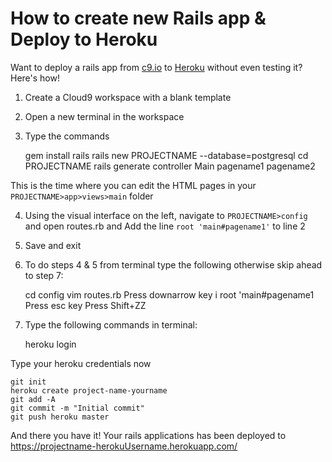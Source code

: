 # How to create new Rails app & Deploy to Heroku
Want to deploy a rails app from [c9.io](c9.io) to [Heroku](https://www.heroku.com/) without even testing it? Here's how!
1. Create a Cloud9 workspace with a blank template
2. Open a new terminal in the workspace
3. Type the commands


    gem install rails
    rails new PROJECTNAME --database=postgresql
    cd PROJECTNAME
    rails generate controller Main pagename1 pagename2
    
This is the time where you can edit the HTML pages in your `PROJECTNAME>app>views>main` folder  
    
4. Using the visual interface on the left, navigate to `PROJECTNAME>config` and open routes.rb and Add the line `root 'main#pagename1'` to line 2
5. Save and exit
6. To do steps 4 & 5 from terminal type the following otherwise skip ahead to step 7:


    cd config
    vim routes.rb
    Press downarrow key
    i
    root 'main#pagename1
    Press esc key
    Press Shift+ZZ

7. Type the following commands in terminal: 

    
    heroku login
    
Type your heroku credentials now

    git init
    heroku create project-name-yourname
    git add -A
    git commit -m "Initial commit"
    git push heroku master
    
And there you have it! Your rails applications has been deployed to https://projectname-herokuUsername.herokuapp.com/